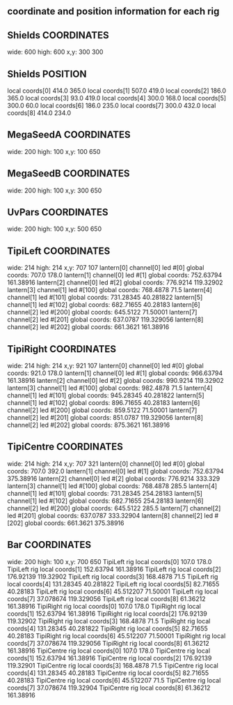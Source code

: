 ## coordinate and position information for each rig
## Shields COORDINATES
wide: 600 high: 600 x,y: 300 300
## Shields POSITION
local coords[0] 414.0  365.0
local coords[1] 507.0  419.0
local coords[2] 186.0  365.0
local coords[3] 93.0  419.0
local coords[4] 300.0  168.0
local coords[5] 300.0  60.0
local coords[6] 186.0  235.0
local coords[7] 300.0  432.0
local coords[8] 414.0  234.0
## MegaSeedA COORDINATES
wide: 200 high: 100 x,y: 100 650
## MegaSeedB COORDINATES
wide: 200 high: 100 x,y: 300 650
## UvPars COORDINATES
wide: 200 high: 100 x,y: 500 650
## TipiLeft COORDINATES
wide: 214 high: 214 x,y: 707 107
lantern[0] channel[0] led #[0] global coords: 707.0  178.0
lantern[1] channel[0] led #[1] global coords: 752.63794  161.38916
lantern[2] channel[0] led #[2] global coords: 776.9214  119.32902
lantern[3] channel[1] led #[100] global coords: 768.4878  71.5
lantern[4] channel[1] led #[101] global coords: 731.28345  40.281822
lantern[5] channel[1] led #[102] global coords: 682.71655  40.28183
lantern[6] channel[2] led #[200] global coords: 645.5122  71.50001
lantern[7] channel[2] led #[201] global coords: 637.0787  119.329056
lantern[8] channel[2] led #[202] global coords: 661.3621  161.38916
## TipiRight COORDINATES
wide: 214 high: 214 x,y: 921 107
lantern[0] channel[0] led #[0] global coords: 921.0  178.0
lantern[1] channel[0] led #[1] global coords: 966.63794  161.38916
lantern[2] channel[0] led #[2] global coords: 990.9214  119.32902
lantern[3] channel[1] led #[100] global coords: 982.4878  71.5
lantern[4] channel[1] led #[101] global coords: 945.28345  40.281822
lantern[5] channel[1] led #[102] global coords: 896.71655  40.28183
lantern[6] channel[2] led #[200] global coords: 859.5122  71.50001
lantern[7] channel[2] led #[201] global coords: 851.0787  119.329056
lantern[8] channel[2] led #[202] global coords: 875.3621  161.38916
## TipiCentre COORDINATES
wide: 214 high: 214 x,y: 707 321
lantern[0] channel[0] led #[0] global coords: 707.0  392.0
lantern[1] channel[0] led #[1] global coords: 752.63794  375.38916
lantern[2] channel[0] led #[2] global coords: 776.9214  333.329
lantern[3] channel[1] led #[100] global coords: 768.4878  285.5
lantern[4] channel[1] led #[101] global coords: 731.28345  254.28183
lantern[5] channel[1] led #[102] global coords: 682.71655  254.28183
lantern[6] channel[2] led #[200] global coords: 645.5122  285.5
lantern[7] channel[2] led #[201] global coords: 637.0787  333.32904
lantern[8] channel[2] led #[202] global coords: 661.3621  375.38916
## Bar COORDINATES
wide: 200 high: 100 x,y: 700 650
TipiLeft rig local coords[0] 107.0 178.0
TipiLeft rig local coords[1] 152.63794 161.38916
TipiLeft rig local coords[2] 176.92139 119.32902
TipiLeft rig local coords[3] 168.4878 71.5
TipiLeft rig local coords[4] 131.28345 40.281822
TipiLeft rig local coords[5] 82.71655 40.28183
TipiLeft rig local coords[6] 45.512207 71.50001
TipiLeft rig local coords[7] 37.078674 119.329056
TipiLeft rig local coords[8] 61.36212 161.38916
TipiRight rig local coords[0] 107.0 178.0
TipiRight rig local coords[1] 152.63794 161.38916
TipiRight rig local coords[2] 176.92139 119.32902
TipiRight rig local coords[3] 168.4878 71.5
TipiRight rig local coords[4] 131.28345 40.281822
TipiRight rig local coords[5] 82.71655 40.28183
TipiRight rig local coords[6] 45.512207 71.50001
TipiRight rig local coords[7] 37.078674 119.329056
TipiRight rig local coords[8] 61.36212 161.38916
TipiCentre rig local coords[0] 107.0 178.0
TipiCentre rig local coords[1] 152.63794 161.38916
TipiCentre rig local coords[2] 176.92139 119.32901
TipiCentre rig local coords[3] 168.4878 71.5
TipiCentre rig local coords[4] 131.28345 40.28183
TipiCentre rig local coords[5] 82.71655 40.28183
TipiCentre rig local coords[6] 45.512207 71.5
TipiCentre rig local coords[7] 37.078674 119.32904
TipiCentre rig local coords[8] 61.36212 161.38916
